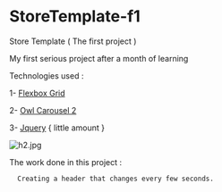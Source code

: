 # StoreTemplate-f1
Store Template ( The first project )

My first serious project after a month of learning

Technologies used : 

1- [Flexbox Grid ](http://flexboxgrid.com/)

2- [Owl Carousel 2](https://owlcarousel2.github.io/OwlCarousel2/)

3- [Jquery](https://jquery.com/) { little amount }

<img src="/AliShakiba1/StoreTemplate-f1/blob/master/assets/img/h2.jpg?raw=true" alt="h2.jpg">

The work done in this project : 

      Creating a header that changes every few seconds.
      
     

